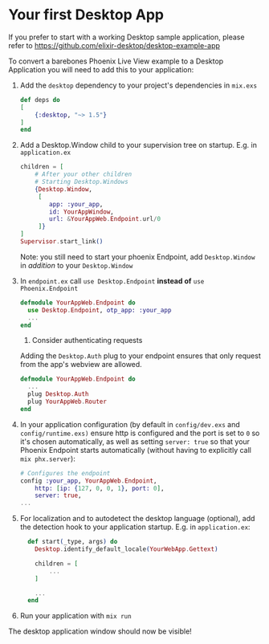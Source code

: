 # Your first Desktop App

If you prefer to start with a working Desktop sample application, please refer to https://github.com/elixir-desktop/desktop-example-app

To convert a barebones Phoenix Live View example to a Desktop Application you will need to add this to your application:

1. Add the `desktop` dependency to your project's dependencies in `mix.exs`

    ```elixir
    def deps do
    [
        {:desktop, "~> 1.5"}
    ]
    end
    ```

1. Add a Desktop.Window child to your supervision tree on startup. E.g. in `application.ex`

    ```elixir
    children = [
        # After your other children
        # Starting Desktop.Windows
		{Desktop.Window,
         [
            app: :your_app,
            id: YourAppWindow,
            url: &YourAppWeb.Endpoint.url/0
         ]}
	]
    Supervisor.start_link()
    ```

	Note: you still need to start your phoenix Endpoint, add `Desktop.Window` in _addition_ to your `Desktop.Window`

1. In `endpoint.ex` call `use Desktop.Endpoint` **instead of** `use Phoenix.Endpoint`

    ```elixir
    defmodule YourAppWeb.Endpoint do
      use Desktop.Endpoint, otp_app: :your_app
      ...
    end
    ```

    1. Consider authenticating requests

    Adding the `Desktop.Auth` plug to your endpoint ensures that only request from the app's webview are allowed.

    ```elixir
    defmodule YourAppWeb.Endpoint do
      ...
      plug Desktop.Auth
      plug YourAppWeb.Router
    end
    ```

1. In your application configuration (by default in `config/dev.exs` and `config/runtime.exs)` ensure http is configured and the port is set to `0` so it's chosen automatically, as well as setting `server: true` so that your Phoenix Endpoint starts automatically (without having to explicitly call `mix phx.server`):

    ```elixir
    # Configures the endpoint
    config :your_app, YourAppWeb.Endpoint,
        http: [ip: {127, 0, 0, 1}, port: 0],
        server: true,
    ...
    ```

1. For localization and to autodetect the desktop language (optional), add the detection hook to your application startup. E.g. in `application.ex`:


    ```elixir
      def start(_type, args) do
        Desktop.identify_default_locale(YourWebApp.Gettext)

        children = [
            ...
        ]

        ...
      end
    ```

1. Run your application with `mix run`

  The desktop application window should now be visible!
